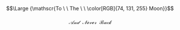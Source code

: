 ​​​

​

​
​​
​​

​


​
​
​
$$\Large {\mathscr{To \ \ The \ \ \color[RGB]{74, 131, 255} Moon}}$$

###### $$\mathscr {And \ \ Never \ \ Back}$$

​
 

 
 ​
 
​

 
  
 ​
 
​
​

<!---
persamplex/persamplex is a ✨ special ✨ repository because its `README.md` (this file) appears on your GitHub profile.
You can click the Preview link to take a look at your changes.
--->
